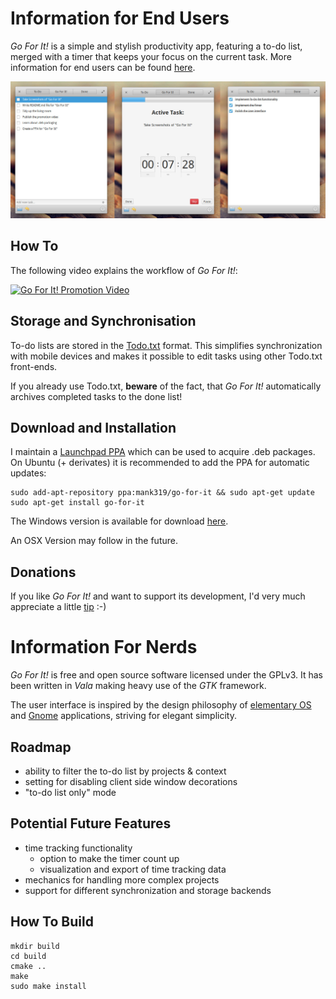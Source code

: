 # Information for End Users

_Go For It!_ is a simple and stylish productivity app, featuring a to-do list, merged with a timer that keeps your focus on the current task. More information for end users can be found [here](http://manuel-kehl.de/projects/go-for-it).

![Screenshot](screenshot.jpg)

## How To

The following video explains the workflow of *Go For It!*:

[![Go For It! Promotion Video](http://img.youtube.com/vi/mnw556C9FZQ/0.jpg)](https://www.youtube.com/watch?v=mnw556C9FZQ)

## Storage and Synchronisation

To-do lists are stored in the [Todo.txt](http://todotxt.com/) format. This simplifies synchronization with mobile devices and makes it possible to edit tasks using other Todo.txt front-ends.

If you already use Todo.txt, **beware** of the fact, that *Go For It!* automatically archives completed tasks to the done list!

## Download and Installation

I maintain a [Launchpad PPA](http://ppa.launchpad.net/mank319/go-for-it) which can be used to acquire .deb packages. On Ubuntu (+ derivates) it is recommended to add the PPA for automatic updates:

    sudo add-apt-repository ppa:mank319/go-for-it && sudo apt-get update 
    sudo apt-get install go-for-it

The Windows version is available for download [here](http://manuel-kehl.de/projects/go-for-it/download-windows-version).

An OSX Version may follow in the future.

## Donations

If you like _Go For It!_ and want to support its development, I'd very much appreciate a little [tip](http://manuel-kehl.de/donations) :-)

# Information For Nerds

_Go For It!_ is free and open source software licensed under the GPLv3. It has been written in _Vala_ making heavy use of the _GTK_ framework.

The user interface is inspired by the design philosophy of [elementary OS](http://elementaryos.org/) and [Gnome](http://www.gnome.org/) applications, striving for elegant simplicity.

## Roadmap

- ability to filter the to-do list by projects & context
- setting for disabling client side window decorations
- "to-do list only" mode

## Potential Future Features

- time tracking functionality
    - option to make the timer count up
    - visualization and export of time tracking data
- mechanics for handling more complex projects
- support for different synchronization and storage backends

## How To Build

    mkdir build
    cd build
    cmake ..
    make
    sudo make install



